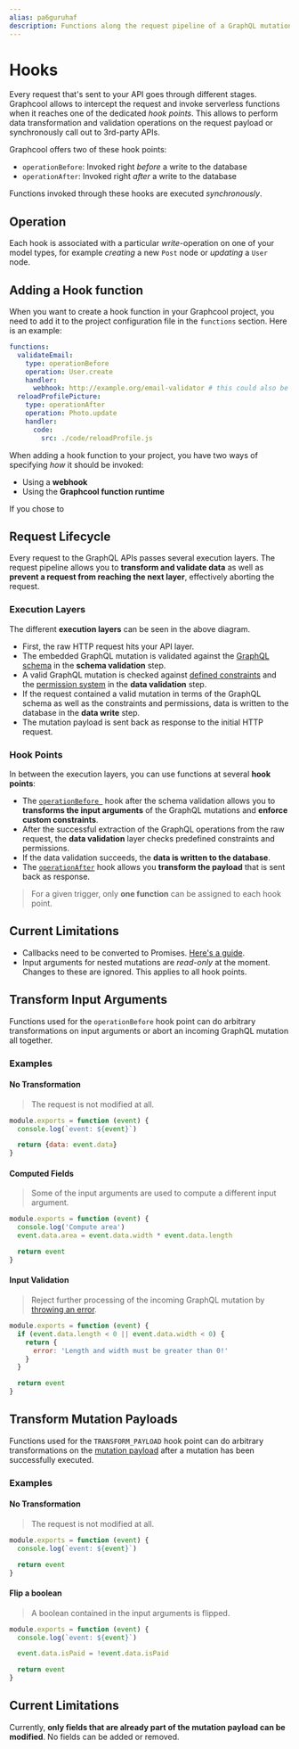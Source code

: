```yaml
---
alias: pa6guruhaf
description: Functions along the request pipeline of a GraphQL mutation allow you to transform input arguments, initiate workflows and transform the payload.
---
```


# Hooks

Every request that's sent to your API goes through different stages. Graphcool allows to intercept the request and invoke serverless functions when it reaches one of the dedicated _hook points_. This allows to perform data transformation and validation operations on the request payload or synchronously call out to 3rd-party APIs.

Graphcool offers two of these hook points:

- `operationBefore`: Invoked right _before_ a write to the database
- `operationAfter`: Invoked right _after_ a write to the database

Functions invoked through these hooks are executed _synchronously_.

## Operation

Each hook is associated with a particular _write_-operation on one of your model types, for example _creating_ a new `Post` node or _updating_ a `User` node.

## Adding a Hook function

When you want to create a hook function in your Graphcool project, you need to add it to the project configuration file in the `functions` section. Here is an example:

```yaml
functions:
  validateEmail:
    type: operationBefore
    operation: User.create
    handler:
      webhook: http://example.org/email-validator # this could also be a reference to a local function
  reloadProfilePicture:
    type: operationAfter
    operation: Photo.update
    handler:
      code:
        src: ./code/reloadProfile.js
```

When adding a hook function to your project, you have two ways of specifying _how_ it should be invoked:

- Using a **webhook**
- Using the **Graphcool function runtime**

If you chose to 

## Request Lifecycle

Every request to the GraphQL APIs passes several execution layers. The request pipeline allows you to **transform and validate data** as well as **prevent a request from reaching the next layer**, effectively aborting the request.

### Execution Layers

The different **execution layers** can be seen in the above diagram.

* First, the raw HTTP request hits your API layer.
* The embedded GraphQL mutation is validated against the [GraphQL schema](!alias-ahwoh2fohj) in the **schema validation** step.
* A valid GraphQL mutation is checked against [defined constraints](!alias-teizeit5se#field-constraints) and the [permission system](!alias-iegoo0heez) in the **data validation** step.
* If the request contained a valid mutation in terms of the GraphQL schema as well as the constraints and permissions, data is written to the database in the **data write** step.
* The mutation payload is sent back as response to the initial HTTP request.

### Hook Points

In between the execution layers, you can use functions at several **hook points**:

* The [`operationBefore `](!alias-caich7oeph) hook after the schema validation allows you to **transforms the input arguments** of the GraphQL mutations and **enforce custom constraints**.
* After the successful extraction of the GraphQL operations from the raw request, the **data validation** layer checks predefined constraints and permissions.
* If the data validation succeeds, the **data is written to the database**.
* The [`operationAfter`](!alias-ecoos0ait6)  hook allows you **transform the payload** that is sent back as response.

> For a given trigger, only **one function** can be assigned to each hook point.

## Current Limitations

* Callbacks need to be converted to Promises. [Here's a guide](https://egghead.io/lessons/javascript-convert-a-callback-to-a-promise).
* Input arguments for nested mutations are *read-only* at the moment. Changes to these are ignored. This applies to all hook points.

## Transform Input Arguments

Functions used for the `operationBefore` hook point can do arbitrary transformations on input arguments or abort an incoming GraphQL mutation all together.

### Examples

#### No Transformation

> The request is not modified at all.

```js
module.exports = function (event) {
  console.log(`event: ${event}`)

  return {data: event.data}
}
```

#### Computed Fields

> Some of the input arguments are used to compute a different input argument.

```js
module.exports = function (event) {
  console.log('Compute area')
  event.data.area = event.data.width * event.data.length

  return event
}
```

#### Input Validation

> Reject further processing of the incoming GraphQL mutation by [throwing an error](!alias-quawa7aed0).

```js
module.exports = function (event) {
  if (event.data.length < 0 || event.data.width < 0) {
    return {
      error: 'Length and width must be greater than 0!'
    }
  }

  return event
}
```

## Transform Mutation Payloads

Functions used for the `TRANSFORM_PAYLOAD` hook point can do arbitrary transformations on the [mutation payload](!alias-gahth9quoo) after a mutation has been successfully executed.

### Examples

#### No Transformation

> The request is not modified at all.

```js
module.exports = function (event) {
  console.log(`event: ${event}`)

  return event
}
```

#### Flip a boolean

> A boolean contained in the input arguments is flipped.

```js
module.exports = function (event) {
  console.log(`event: ${event}`)

  event.data.isPaid = !event.data.isPaid

  return event
}
```

## Current Limitations

Currently, **only fields that are already part of the mutation payload can be modified**. No fields can be added or removed.

